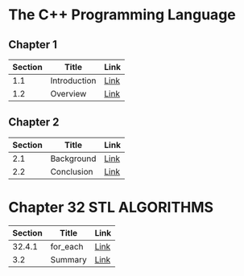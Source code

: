 # The C++ Programming Language

## Chapter 1

| Section | Title               | Link                                   |
| ------- | ------------------- | -------------------------------------- |
| 1.1     | Introduction        | [Link](chapter1/section1.1.md)         |
| 1.2     | Overview            | [Link](chapter1/section1.2.md)         |

## Chapter 2

| Section | Title               | Link                                   |
| ------- | ------------------- | -------------------------------------- |
| 2.1     | Background          | [Link](chapter2/section2.1.md)         |
| 2.2     | Conclusion          | [Link](chapter2/section2.2.md)         |

# Chapter 32 STL ALGORITHMS

| Section | Title               | Link                                   |
| ------- | ------------------- | -------------------------------------- |
| 32.4.1  | for_each        | [Link](https://github.com/yonis3/C--/blob/main/Projects/The%20C%2B%2B%20Programming%20Language/32/32.4.1/main.cpp) |
| 3.2     | Summary             | [Link](chapter3/section3.2.md)         |
